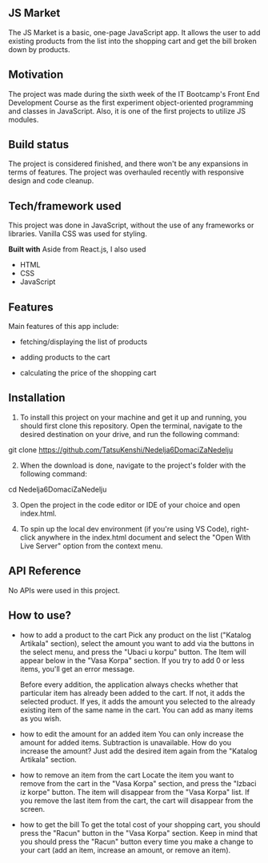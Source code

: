 ## JS Market

The JS Market is a basic, one-page JavaScript app. It allows the user to add existing products from the list into the shopping cart and get the bill broken down by products.

## Motivation

The project was made during the sixth week of the IT Bootcamp's Front End Development Course as the first experiment object-oriented programming and classes in JavaScript. Also, it is one of the first projects to utilize JS modules.

## Build status

The project is considered finished, and there won't be any expansions in terms of features. The project was overhauled recently with responsive design and code cleanup.

## Tech/framework used

This project was done in JavaScript, without the use of any frameworks or libraries. Vanilla CSS was used for styling.

<b>Built with</b>
Aside from React.js, I also used

- HTML
- CSS
- JavaScript

## Features

Main features of this app include:

- fetching/displaying the list of products

- adding products to the cart

- calculating the price of the shopping cart

## Installation

1. To install this project on your machine and get it up and running, you should first clone this repository. Open the terminal, navigate to the desired destination on your drive, and run the following command:

git clone https://github.com/TatsuKenshi/Nedelja6DomaciZaNedelju

2. When the download is done, navigate to the project's folder with the following command:

cd Nedelja6DomaciZaNedelju

3. Open the project in the code editor or IDE of your choice and open index.html.

4. To spin up the local dev environment (if you're using VS Code), right-click anywhere in the index.html document and select the "Open With Live Server" option from the context menu.

## API Reference

No APIs were used in this project.

## How to use?

- how to add a product to the cart
  Pick any product on the list ("Katalog Artikala" section), select the amount you want to add via the buttons in the select menu, and press the "Ubaci u korpu" button. The Item will appear below in the "Vasa Korpa" section. If you try to add 0 or less items, you'll get an error message.

  Before every addition, the application always checks whether that particular item has already been added to the cart. If not, it adds the selected product. If yes, it adds the amount you selected to the already existing item of the same name in the cart. You can add as many items as you wish.

- how to edit the amount for an added item
  You can only increase the amount for added items. Subtraction is unavailable. How do you increase the amount? Just add the desired item again from the "Katalog Artikala" section.

- how to remove an item from the cart
  Locate the item you want to remove from the cart in the "Vasa Korpa" section, and press the "Izbaci iz korpe" button. The item will disappear from the "Vasa Korpa" list. If you remove the last item from the cart, the cart will disappear from the screen.

- how to get the bill
  To get the total cost of your shopping cart, you should press the "Racun" button in the "Vasa Korpa" section. Keep in mind that you should press the "Racun" button every time you make a change to your cart (add an item, increase an amount, or remove an item).
